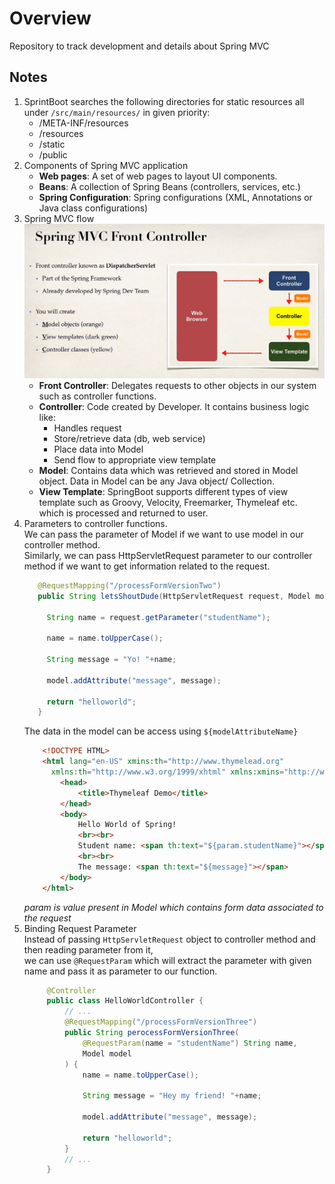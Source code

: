 # Overview

Repository to track development and details about Spring MVC

## Notes

1. SprintBoot searches the following directories for static resources all under ```/src/main/resources/``` in given priority: <br>
    - /META-INF/resources
    - /resources
    - /static
    - /public
2. Components of Spring MVC application
    - **Web pages**: A set of web pages to layout UI components.
    - **Beans**: A collection of Spring Beans (controllers, services, etc.)
    - **Spring Configuration**: Spring configurations (XML, Annotations or Java class configurations)
3. Spring MVC flow
   ![Spring MVC Flow](./img/springMVCFlow.png "Spring MVC Flow")
    - **Front Controller**: Delegates requests to other objects in our system such as controller functions.
    - **Controller**: Code created by Developer. It contains business logic like:
      - Handles request
      - Store/retrieve data (db, web service)
      - Place data into Model
      - Send flow to appropriate view template
    - **Model**: Contains data which was retrieved and stored in Model object. Data in Model can be any Java object/ Collection.
    - **View Template**: SpringBoot supports different types of view template such as Groovy, Velocity, Freemarker, Thymeleaf etc. 
    which is processed and returned to user.
4. Parameters to controller functions.  
   We can pass the parameter of Model if we want to use model in our controller method.  
   Similarly, we can pass HttpServletRequest parameter to our controller method if we want to get information related to the request.
   ```java
      @RequestMapping("/processFormVersionTwo")
      public String letsShoutDude(HttpServletRequest request, Model model){

        String name = request.getParameter("studentName");

        name = name.toUpperCase();

        String message = "Yo! "+name;

        model.addAttribute("message", message);

        return "helloworld";
      }
   ```
   The data in the model can be access using ```${modelAttributeName}```  
   ```html
       <!DOCTYPE HTML>
       <html lang="en-US" xmins:th="http://www.thymelead.org"
         xmlns:th="http://www.w3.org/1999/xhtml" xmlns:xmins="http://www.w3.org/1999/xhtml">
           <head>
               <title>Thymeleaf Demo</title>
           </head>
           <body>
               Hello World of Spring!
               <br><br>
               Student name: <span th:text="${param.studentName}"></span>
               <br><br>
               The message: <span th:text="${message}"></span>
           </body>
       </html>
    ```
   *param is value present in Model which contains form data associated to the request*
5. Binding Request Parameter  
   Instead of passing ```HttpServletRequest``` object to controller method and then reading parameter from it,  
   we can use ```@RequestParam``` which will extract the parameter with given name and pass it as parameter to our function.  
   ```java
        @Controller
        public class HelloWorldController {
            // ...
            @RequestMapping("/processFormVersionThree")
            public String perocessFormVersionThree(
                @RequestParam(name = "studentName") String name,
                Model model
            ) {
                name = name.toUpperCase();

                String message = "Hey my friend! "+name;

                model.addAttribute("message", message);

                return "helloworld";
            }
            // ...
        }
   ```
   